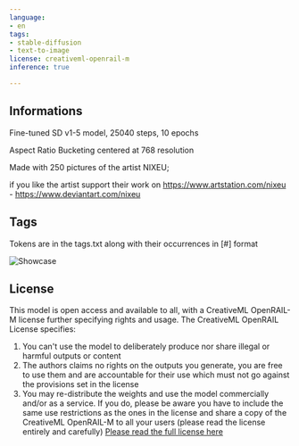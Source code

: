 ```yaml
---
language:
- en
tags:
- stable-diffusion
- text-to-image
license: creativeml-openrail-m
inference: true

---
```

## Informations
Fine-tuned SD v1-5 model, 25040 steps, 10 epochs

Aspect Ratio Bucketing centered at 768 resolution

Made with 250 pictures of the artist NIXEU; 

if you like the artist support their work on https://www.artstation.com/nixeu - https://www.deviantart.com/nixeu

## Tags
Tokens are in the tags.txt along with their occurrences in [#] format

<img alt="Showcase" src="https://huggingface.co/FloydianSound/Nixeu_Diffusion/resolve/main/00000-nurse%20single%20realistic%20lips%20highres%20fringe%20tall%20image%20absurdres%20long%20hair%20black%20hair%20upper%20body%20dress%20nixeu%20-%201522939414%20-%20Nixeu_Artstyle_nixeu_artstyle_768_e10.png"/>

## License
This model is open access and available to all, with a CreativeML OpenRAIL-M license further specifying rights and usage.
The CreativeML OpenRAIL License specifies: 
1. You can't use the model to deliberately produce nor share illegal or harmful outputs or content 
2. The authors claims no rights on the outputs you generate, you are free to use them and are accountable for their use which must not go against the provisions set in the license
3. You may re-distribute the weights and use the model commercially and/or as a service. If you do, please be aware you have to include the same use restrictions as the ones in the license and share a copy of the CreativeML OpenRAIL-M to all your users (please read the license entirely and carefully)
[Please read the full license here](https://huggingface.co/spaces/CompVis/stable-diffusion-license)